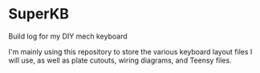 # SuperKB
Build log for my DIY mech keyboard

I'm mainly using this repository to store the various keyboard layout files I will use, as well as plate cutouts,
wiring diagrams, and Teensy files.
